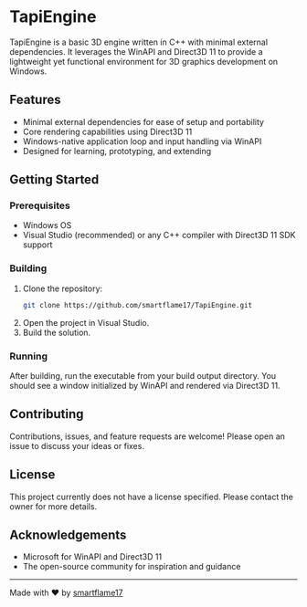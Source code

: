 ﻿# TapiEngine

TapiEngine is a basic 3D engine written in C++ with minimal external dependencies. It leverages the WinAPI and Direct3D 11 to provide a lightweight yet functional environment for 3D graphics development on Windows.

## Features

- Minimal external dependencies for ease of setup and portability
- Core rendering capabilities using Direct3D 11
- Windows-native application loop and input handling via WinAPI
- Designed for learning, prototyping, and extending

## Getting Started

### Prerequisites

- Windows OS
- Visual Studio (recommended) or any C++ compiler with Direct3D 11 SDK support

### Building

1. Clone the repository:
   ```sh
   git clone https://github.com/smartflame17/TapiEngine.git
   ```
2. Open the project in Visual Studio.
3. Build the solution.

### Running

After building, run the executable from your build output directory. You should see a window initialized by WinAPI and rendered via Direct3D 11.

## Contributing

Contributions, issues, and feature requests are welcome! Please open an issue to discuss your ideas or fixes.

## License

This project currently does not have a license specified. Please contact the owner for more details.

## Acknowledgements

- Microsoft for WinAPI and Direct3D 11
- The open-source community for inspiration and guidance

---
Made with ❤️ by [smartflame17](https://github.com/smartflame17)